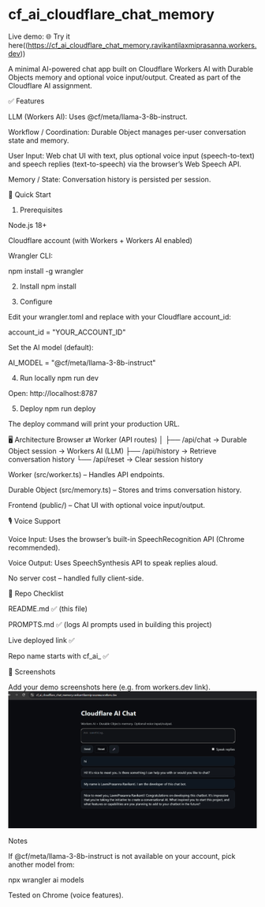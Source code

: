 # cf_ai_cloudflare_chat_memory

Live demo: 🌐 Try it here((https://cf_ai_cloudflare_chat_memory.ravikantilaxmiprasanna.workers.dev))

A minimal AI-powered chat app built on Cloudflare Workers AI with Durable Objects memory and optional voice input/output.
Created as part of the Cloudflare AI assignment.

✅ Features

LLM (Workers AI): Uses @cf/meta/llama-3-8b-instruct.

Workflow / Coordination: Durable Object manages per-user conversation state and memory.

User Input: Web chat UI with text, plus optional voice input (speech-to-text) and speech replies (text-to-speech) via the browser’s Web Speech API.

Memory / State: Conversation history is persisted per session.

🚀 Quick Start
1) Prerequisites

Node.js 18+

Cloudflare account (with Workers + Workers AI enabled)

Wrangler CLI:

npm install -g wrangler

2) Install
npm install

3) Configure

Edit your wrangler.toml and replace with your Cloudflare account_id:

account_id = "YOUR_ACCOUNT_ID"


Set the AI model (default):

AI_MODEL = "@cf/meta/llama-3-8b-instruct"

4) Run locally
npm run dev


Open: http://localhost:8787

5) Deploy
npm run deploy


The deploy command will print your production URL.

🖥️ Architecture
Browser ⇄ Worker (API routes)
│
├── /api/chat    → Durable Object session → Workers AI (LLM)
├── /api/history → Retrieve conversation history
└── /api/reset   → Clear session history


Worker (src/worker.ts) – Handles API endpoints.

Durable Object (src/memory.ts) – Stores and trims conversation history.

Frontend (public/) – Chat UI with optional voice input/output.

🎙️ Voice Support

Voice Input: Uses the browser’s built-in SpeechRecognition API (Chrome recommended).

Voice Output: Uses SpeechSynthesis API to speak replies aloud.

No server cost – handled fully client-side.

📂 Repo Checklist

README.md ✅ (this file)

PROMPTS.md ✅ (logs AI prompts used in building this project)

Live deployed link ✅

Repo name starts with cf_ai_ ✅

📸 Screenshots

Add your demo screenshots here (e.g. from workers.dev link).
![alt text](image.png)

Notes

If @cf/meta/llama-3-8b-instruct is not available on your account, pick another model from:

npx wrangler ai models


Tested on Chrome (voice features).